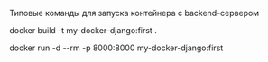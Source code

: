 Типовые команды для запуска контейнера c backend-сервером

docker build -t my-docker-django:first .

docker run -d --rm -p 8000:8000 my-docker-django:first